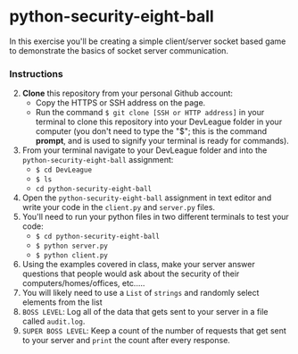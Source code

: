 # python-security-eight-ball
In this exercise you'll be creating a simple client/server socket based game to demonstrate the basics of socket server communication.

### Instructions
2. **Clone** this repository from your personal Github account:
    - Copy the HTTPS or SSH address on the page.
    - Run the command `$ git clone [SSH or HTTP address]` in your terminal to clone this repository into your DevLeague folder 
      in  your computer (you don't need to type the "$"; this is the command __prompt__, and is used to signify your terminal is ready for commands).
3. From your terminal navigate to your DevLeague folder and into the `python-security-eight-ball` assignment:
    - `$ cd DevLeague`
    - `$ ls` 
    - `cd python-security-eight-ball`
4. Open the `python-security-eight-ball` assignment in text editor and write your code in the `client.py` and `server.py` files.
5. You'll need to run your python files in two different terminals to test your code:
   - `$ cd python-security-eight-ball`
   - `$ python server.py`
   - `$ python client.py`
6. Using the examples covered in class, make your server answer questions that people would ask about the security of their computers/homes/offices, etc.....
7. You will likely need to use a `List` of `strings` and randomly select elements from the list
8. `BOSS LEVEL`: Log all of the data that gets sent to your server in a file called `audit.log`.
9. `SUPER BOSS LEVEL`: Keep a count of the number of requests that get sent to your server and `print` the count after every response.